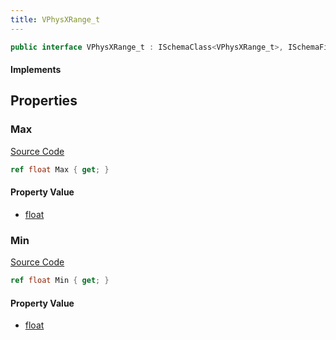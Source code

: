 ```yaml
---
title: VPhysXRange_t
---
```


```csharp
public interface VPhysXRange_t : ISchemaClass<VPhysXRange_t>, ISchemaField, ISchemaClass, INativeHandle
```

#### Implements

## Properties

### Max

[Source Code](https://github.com/swiftly-solution/swiftlys2/blob/beta/managed/src/SwiftlyS2.Generated/Schemas/Interfaces/VPhysXRange_t.cs#L18)

```csharp
ref float Max { get; }
```

#### Property Value

- [float](https://learn.microsoft.com/dotnet/api/system.single)

### Min

[Source Code](https://github.com/swiftly-solution/swiftlys2/blob/beta/managed/src/SwiftlyS2.Generated/Schemas/Interfaces/VPhysXRange_t.cs#L16)

```csharp
ref float Min { get; }
```

#### Property Value

- [float](https://learn.microsoft.com/dotnet/api/system.single)

